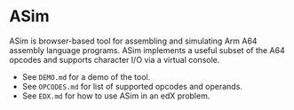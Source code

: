 # ASim

ASim is browser-based tool for assembling and simulating Arm A64
assembly language programs.  ASim implements a useful subset of the
A64 opcodes and supports character I/O via a virtual console.

* See `DEMO.md` for a demo of the tool.
* See `OPCODES.md` for list of supported opcodes and operands.
* See `EDX.md` for how to use ASim in an edX problem.
